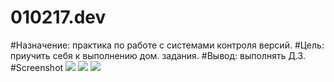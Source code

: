 # 010217.dev
#Назначение:
практика по работе с системами контроля версий.
#Цель:
приучить себя к выполнению дом. задания.
#Вывод:
выполнять Д.З.
<br>
#Screenshot
<img src="http://i.piccy.info/i9/f81330eab6b06d9f7360781d1437bc4f/1485956597/4120/1114444/1_240.jpg"/>
<img src="http://i.piccy.info/i9/f81330eab6b06d9f7360781d1437bc4f/1485956597/4120/1114444/1_240.jpg"/>
<img src="http://i.piccy.info/i9/f81330eab6b06d9f7360781d1437bc4f/1485956597/4120/1114444/1_240.jpg"/>
